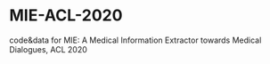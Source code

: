 # MIE-ACL-2020
code&amp;data for MIE: A Medical Information Extractor towards Medical Dialogues, ACL 2020
